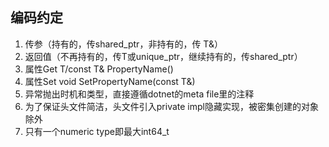 ## 编码约定
1. 传参（持有的，传shared_ptr<T>，非持有的，传 T&）
2. 返回值（不再持有的，传T或unique_ptr<T>，继续持有的，传shared_ptr<T>）
3. 属性Get T/const T& PropertyName()
4. 属性Set void SetPropertyName(const T&)
5. 异常抛出时机和类型，直接遵循dotnet的meta file里的注释
6. 为了保证头文件简洁，头文件引入private impl隐藏实现，被密集创建的对象除外
7. 只有一个numeric type即最大int64_t
